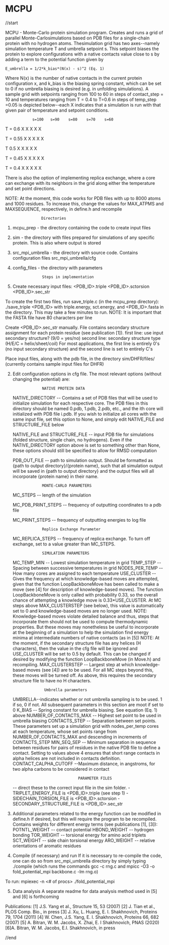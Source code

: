 # MCPU
//start	

MCPU - Monte-Carlo protein simulation program. Creates and runs a grid of parallel 
Monte-Carlosimulations based on PDB files for a single-chain protein with no hydrogen 
atoms. Thesimulation grid has two axes--namely simulation temperature T and umbrella
setpoint s. This setpoint biases the protein to explore configurations with a native 
contacts value close to s by adding a term to the potential function given by

	E_umbrella = 1/2*k_bias*(N(x) - s)^2 (Eq. 1)

Where N(x) is the number of native contacts in the current protein configuration x,
and k_bias is the biasing spring constant, which can be set to 0 if no umbrella biasing
is desired (e.g. in unfolding simulations). A sample grid with setpoints ranging from
100 to 60 in steps of contact_step = 10 and temperatures ranging from T = 0.4 to T=0.6
in steps of temp_step =0.05 is depicted below--each X indicates that a simulation
is run with that given pair of temperature and setpoint conditions.


				s=100	s=90	s=80	s=70	s=60

T = 0.6			 X		 X		 X		 X        X

T = 0.55	     X		 X		 X		 X        X

T 0.5            X		 X		 X		 X        X

T = 0.45         X		 X		 X		 X        X

T = 0.4          X		 X		 X		 X        X


There is also the option of implementing replica exchange, where a core can exchange with 
its neighbors in the grid along either the temperature and set point directions.

NOTE: At the moment, this code works for PDB files with up to 8000 atoms and 
1000 residues. To increase this, change the values for MAX_ATPMS and MAXSEQUENCE, 
respectively, in define.h and recompile

					Directories
											
1. mcpu_prep - the directory containing the code to create input files

2. sim - the directory with files prepared for simulations of any specific protein. This is 
also where output is stored

3. src_mpi_umbrella - the directory with source code. Contains configuration files
src_mpi_umbrella/cfg 

4. config_files - the directory with parameters




					Steps in implementation


1. Create necessary input files: 
	<PDB_ID>.triple
	<PDB_ID>.sctorsion
	<PDB_ID>.sec_str

To create the first two files, run save_triple.c (in the mcpu_prep directory): 
	./save_triple <PDB_ID>
with triple.energy, sct.energy, and <PDB_ID>.fasta in the directory. This may take a few minutes to run.
NOTE: It is important that the FASTA file have 80 characters per line

Create <PDB_ID>.sec_str manually. File contains secondary structure assignment for each protein residue (see publication [1]).
first line: use input secondary structure? (9/0 = yes/no)
second line: secondary structure type (H/E/C = helix/sheet/coil)
For most applications, the first line is entirely 0's (no input secondary structure) and the second line is set to entirely C's 

Place input files, along with the pdb file, in the directory sim/DHFR/files/
(currently contains sample input files for DHFR)


2. Edit configuration options in cfg file. The most relevant options (without changing the potential) are:

					NATIVE PROTEIN DATA				
	NATIVE_DIRECTORY -- Contains a set of PDB files that will be used to initialize simulation for each respective core. The PDB files in this directory should be named 0.pdb, 1.pdb, 2.pdb, etc., and the ith core will initialized with PDB file i.pdb. If you wish to initialize all cores with the same input file, set this option to None, and simply edit NATIVE_FILE and STRUCTURE_FILE below 
	
	NATIVE_FILE and STRUCTURE_FILE -- input PDB file for simulations (folded structure, single chain, no hydrogens). Even if the NATIVE_DIRECTORY option above is set to something other than None, these options should still be specified to allow for RMSD computation
	
	PDB_OUT_FILE -- path to simulation output. Should be formatted as {path to output directory}/{protein name}, such that all simulation output will be saved in {path to output directory} and the output files will all incorporate {protein name} in their name.
									
					MONTE-CARLO PARAMETERS
	MC_STEPS -- length of the simulation
	
	MC_PDB_PRINT_STEPS -- frequency of outputting coordinates to a pdb file
	
	MC_PRINT_STEPS -- frequency of outputting energies to log file

					Replica Exchange Parameter
	MC_REPLICA_STEPS -- frequency of replica exchange. To turn off exchange, set to a value greater than MC_STEPS.


					SIMULATION PARAMETERS
	MC_TEMP_MIN -- Lowest simulation temperature in grid
	TEMP_STEP -- Spacing between successive temperatures in grid
	NODES_PER_TEMP -- How many cores are assigned to each temperature
	USE_CLUSTER -- Gives the frequency at which knowledge-based moves are attempted, given that the function LoopBackboneMove has been called to make a move (see [4] for description of knowledge-based moves). The function LoopBackboneMove is only called with probability 0.33, so the overall chance of attempting a knowledge move is 0.33*USE_CLUSTER. At MC steps above MAX_CLUSTERSTEP (see below), this value is automatically set to 0 and knowledge-based moves are no longer used.
		NOTE: Knowledge-based moves violate detailed balance and thus, steps that incorporate them should not be used to compute thermodynamic properties. But these moves may nonetheless be useful to incorporate at the beginning of a simulation to help the simulation find energy minima at intermediate numbers of native contacts (as in [5])
		NOTE: At the moment, if the secondary structure file has any helices (H characters), then the value in the cfg file will be ignored and USE_CLUSTER will be set to 0.5 by default. This can be changed if desired by modifying the function LoopBackboneMove (in Move.h) and recompiling.
	MAX_CLUSTERSTEP -- Largest step at which knowledge-based moves (see [4]) are to be used. For all MC steps beyond this, these moves will be turned off. As above, this requires the secondary structure file to have no H characters.
	



					 Umbrella parameters

	UMBRELLA--indicates whether or not umbrella sampling is to be used. 1 if so, 0 if not. All subsequent parameters in this section are moot if set to 0
	K_BIAS -- Spring constant for umbrella biasing. See equation (Eq. 1) above
	NUMBER_OF_CONTACTS_MAX	-- Highest set point to be used in umbrella biasing
	CONTACTS_STEP -- Separation between set points. These parameters set up a simulation grid with nodes_per_temp cores at each temperature, whose set points range from NUMBER_OF_CONTACTS_MAX and descending in increments of CONTACTS_STEP
	MIN_SEQ_SEP -- Minimum separation in sequence between residues for pairs of residues in the native PDB file to define a contact. Setting to values above 4 ensures that short range contacts in alpha helices are not included in contacts definition.
	CONTACT_CALPHA_CUTOFF --Maximum distance, in angstroms, for two alpha carbons to be considered in contact
	
					




	 								PARAMETER FILES
	-- direct these to the correct input file in the sim folder. 
		- TRIPLET_ENERGY_FILE is <PDB_ID>.triple (see step 1)
		- SIDECHAIN_TORSION_FILE is <PDB_ID>.sctorsion
		- SECONDARY_STRUCTURE_FILE is <PDB_ID>.sec_str
	
			



3. Additional parameters related to the energy function can be modified in define.h if desired, but this will require the program to be recompiled.
Contains weights for different energy terms (see publications [1], [3]): 
POTNTL_WEIGHT -- contact potential
HBOND_WEIGHT -- hydrogen bonding
TOR_WEIGHT -- torsional energy for amino acid triplets
SCT_WEIGHT -- side chain torsional energy
ARO_WEIGHT -- relative orientations of aromatic residues


4. Compile (if necessary) and run
If it is necessary to re-compile the code, one can do so from src_mpi_umbrella directory by simply typing ./compile (which runs the commands  gcc -c rng.c and mpicc -O3 -o fold_potential_mpi backbone.c -lm rng.o)

To run:
mpiexec -n <# of procs> ./fold_potential_mpi <cfg filename>	




5. Data analysis
A separate readme for data analysis method used in [5] and [6] is forthcoming


Publications:
[1] J.S. Yang et al., Structure 15, 53 (2007)
[2] J. Tian et al., PLOS Comp. Bio., in press
[3] J. Xu, L. Huang, E. I. Shakhnovich, Proteins 79, 1704 (2011)
[4] W. Chen, J.S. Yang, E. I. Shakhnovich, Proteins 66, 682 (2007)
[5] A. Bitran, W. M. Jacobs, X. Zhai, E. I Shakhnovich, PNAS (2020)
[6]A. Bitran, W. M. Jacobs, E.I. Shakhnovich, in press


//end
